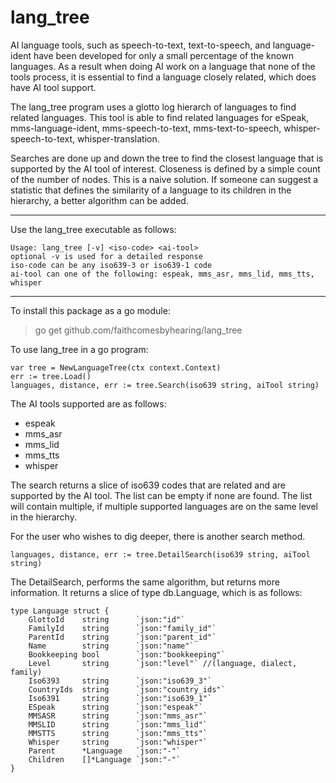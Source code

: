 # lang_tree

AI language tools, such as speech-to-text, text-to-speech, 
and language-ident have been developed for only a small percentage of the 
known languages.  As a result when doing AI work on a language that 
none of the tools process, it is essential to find a language closely 
related, which does have AI tool support.

The lang_tree program uses a glotto log hierarch of languages to find 
related languages.  This tool is able to find related languages for eSpeak, 
mms-language-ident, mms-speech-to-text, mms-text-to-speech, 
whisper-speech-to-text, whisper-translation.

Searches are done up and down the tree to find the closest language 
that is supported by the AI tool of interest. Closeness is defined 
by a simple count of the number of nodes.  This is a naive solution. 
If someone can suggest a statistic that defines the similarity of a 
language to its children in the hierarchy, a better algorithm can be 
added.

---

Use the lang_tree executable as follows:

```
Usage: lang_tree [-v] <iso-code> <ai-tool>
optional -v is used for a detailed response
iso-code can be any iso639-3 or iso639-1 code
ai-tool can one of the following: espeak, mms_asr, mms_lid, mms_tts, whisper
```
---

To install this package as a go module:
> go get github.com/faithcomesbyhearing/lang_tree

To use lang_tree in a go program:
```
var tree = NewLanguageTree(ctx context.Context)
err := tree.Load()
languages, distance, err := tree.Search(iso639 string, aiTool string)
```

The AI tools supported are as follows:
* espeak
* mms_asr
* mms_lid
* mms_tts
* whisper

The search returns a slice of iso639 codes that are related and are
supported by the AI tool.  The list can be empty if none are found.
The list will contain multiple, if multiple supported languages are 
on the same level in the hierarchy.

For the user who wishes to dig deeper, there is another search method.
```
languages, distance, err := tree.DetailSearch(iso639 string, aiTool string)
```
The DetailSearch, performs the same algorithm, but returns more information.
It returns a slice of type db.Language, which is as follows:
```
type Language struct {
	GlottoId    string      `json:"id"`
	FamilyId    string      `json:"family_id"`
	ParentId    string      `json:"parent_id"`
	Name        string      `json:"name"`
	Bookkeeping bool        `json:"bookkeeping"`
	Level       string      `json:"level"` //(language, dialect, family)
	Iso6393     string      `json:"iso639_3"`
	CountryIds  string      `json:"country_ids"`
	Iso6391     string      `json:"iso639_1"`
	ESpeak      string      `json:"espeak"`
	MMSASR      string      `json:"mms_asr"`
	MMSLID      string      `json:"mms_lid"`
	MMSTTS      string      `json:"mms_tts"`
	Whisper     string      `json:"whisper"`
	Parent      *Language   `json:"-"`
	Children    []*Language `json:"-"`
}
```